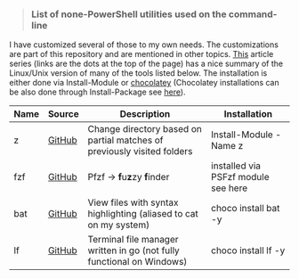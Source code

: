 > ### List of none-PowerShell utilities used on the command-line
I have customized several of those to my own needs. The customizations are part of this repository and are mentioned in other topics.
[This](https://dev.to/_darrenburns/10-tools-to-power-up-your-command-line-4id4) article series (links are the dots at the top of the page) has a nice summary of the Linux/Unix version of many of the tools listed below. 
The installation is either done via Install-Module or [chocolatey](https://chocolatey.org) (Chocolatey installations can be also done through Install-Package see [here](https://www.petri.com/what-is-chocolatey-and-should-i-use-it-in-my-environment)).

| Name | Source | Description | Installation |
| --- | --- | --- | --- |
| z | [GitHub](https://github.com/vincpa/z) | Change directory based on partial matches of previously visited folders | Install-Module -Name z |
| fzf | [GitHub](https://github.com/kelleyma49/PSFzf) | Pfzf -> **f**u**z**zy **f**inder | installed via PSFzf module see here |
| bat | [GitHub](https://github.com/sharkdp/bat) | View files with syntax highlighting (aliased to cat on my system) | choco install bat -y|
| lf | [GitHub](https://github.com/gokcehan/lf) | Terminal file manager written in go (not fully functional on Windows) | choco install lf -y |

